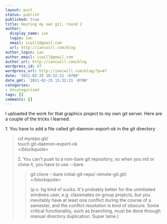 ```yaml
---
layout: post
status: publish
published: true
title: Hosting my own git, round 2
author:
  display_name: ian
  login: ian
  email: icwill@gmail.com
  url: http://iancwill.com/blog
author_login: ian
author_email: icwill@gmail.com
author_url: http://iancwill.com/blog
wordpress_id: 47
wordpress_url: http://iancwill.com/blog/?p=47
date: '2011-02-25 10:32:21 -0700'
date_gmt: '2011-02-25 15:32:21 -0700'
categories:
- Uncategorized
tags: []
comments: []
---
```

<p>I uploaded the work for that graphics project to my own git server.  Here are a couple of the tricks I learned.</p>
<p>1.  You have to add a file called git-daemon-export-ok in the git directory</p>
<blockquote><p>
cd myrepo.git&#47;<br />
touch git-daemon-export-ok<br />
<&#47;blockquote></p>
<p>2.  You can't push to a non-bare git repository, so when you init or clone it, you have to use --bare.</p>
<blockquote><p>
git clone --bare initial-git-repo&#47; remote-git.git&#47;<br />
<&#47;blockquote></p>
<p>(p.s. hg kind of sucks.  It's probably better for the uninitiated windows user, e.g. classmates on group projects, but you inevitably have at least one conflict during the course of a semester, and the conflict resolution is kind of obscure.  Some critical functionality, such as branching, must be done through manual directory duplication.  Super lame.)</p>
